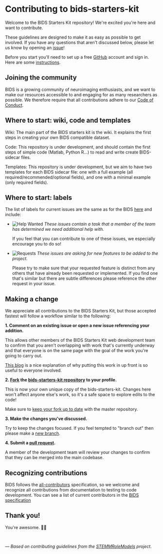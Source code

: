 # Contributing to bids-starters-kit

Welcome to the BIDS Starters Kit repository! We're excited you're here and want to contribute.  

These guidelines are designed to make it as easy as possible to get involved. If you have any questions that aren't discussed below, please let us know by opening an [issue](https://github.com/INCF/bids-starter-kit/issues)!

Before you start you'll need to set up a free [GitHub](https://github.com/) account and sign in. Here are some [instructions](https://help.github.com/articles/signing-up-for-a-new-github-account/).

## Joining the community

BIDS is a growing community of neuroimaging enthusiasts, and we want to make our resources accessible to and engaging for as many researchers as possible.
We therefore require that all contributions adhere to our [Code of Conduct](http://www.brainhack.org/code-of-conduct.html).

## Where to start: wiki, code and templates

Wiki: The main part of the BIDS starters kit is the wiki. It explains the first steps in creating your own BIDS compatible dataset. 

Code: This repository is under development, and should contain the first steps of simple code (Matlab, Python R...) to read and write create BIDS-sidecar files. 

Templates: This repository is under development, but we aim to have two templates for each BIDS sidecar file: one with a full example (all required/recommended/optional fields), and one with a minimal example (only required fields).

## Where to start: labels

The list of labels for current issues are the same as for the BIDS [here](https://github.com/INCF/BIDS/labels) and include:

* ![Help Wanted](https://img.shields.io/badge/-help%20wanted-159818.svg) *These issues contain a task that a member of the team has determined we need additional help with.*

    If you feel that you can contribute to one of these issues, we especially encourage you to do so!

* ![Requests](https://img.shields.io/badge/-requests-fbca04.svg) *These issues are asking for new features to be added to the project.*

    Please try to make sure that your requested feature is distinct from any others that have already been requested or implemented. If you find one that's similar but there are subtle differences please reference the other request in your issue.

## Making a change

We appreciate all contributions to the BIDS Starters Kit, but those accepted fastest will follow a workflow similar to the following:

**1. Comment on an existing issue or open a new issue referencing your addition.**

This allows other members of the BIDS Starters Kit web development team to confirm that you aren't overlapping with work that's currently underway and that everyone is on the same page with the goal of the work you're going to carry out.

[This blog](https://www.igvita.com/2011/12/19/dont-push-your-pull-requests/) is a nice explanation of why putting this work in up front is so useful to everyone involved.

**2. [Fork](https://help.github.com/articles/fork-a-repo/) the [bids-starters-kit repository](https://github.com/INCF/bids-starter-kit) to your profile.**

This is now your own unique copy of the bids-starters-kit. Changes here won't affect anyone else's work, so it's a safe space to explore edits to the code!

Make sure to [keep your fork up to date](https://help.github.com/articles/syncing-a-fork/) with the master repository.

**3. Make the changes you've discussed.**

Try to keep the changes focused. If you feel tempted to "branch out" then please make a [new branch](https://help.github.com/articles/creating-and-deleting-branches-within-your-repository/).

**4. Submit a [pull request](https://help.github.com/articles/creating-a-pull-request/).**

A member of the development team will review your changes to confirm that they can be merged into the main codebase.

## Recognizing contributions

BIDS follows the [all-contributors](https://github.com/kentcdodds/all-contributors#emoji-key) specification, so we welcome and recognize all contributions from documentation to testing to code development. You can see a list of current contributors in the [BIDS specification](https://docs.google.com/document/d/1HFUkAEE-pB-angVcYe6pf_-fVf4sCpOHKesUvfb8Grc/edit#heading=h.hds2i7ii7hjo)


## Thank you!

You're awesome. :wave::smiley:

<br>

*&mdash; Based on contributing guidelines from the [STEMMRoleModels](https://github.com/KirstieJane/STEMMRoleModels) project.*


